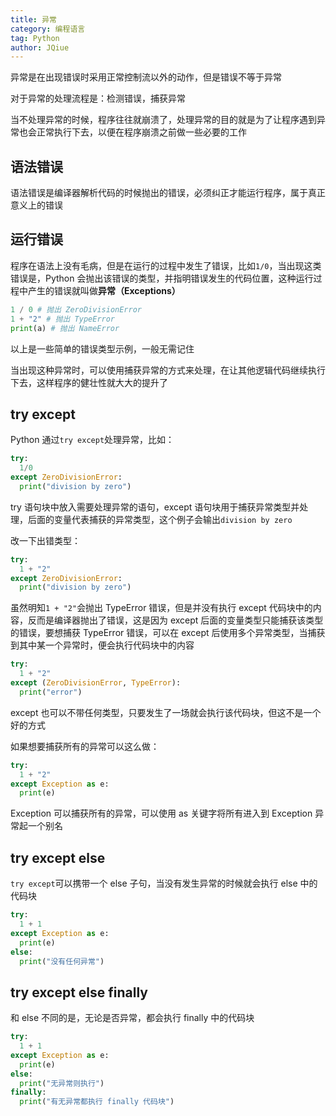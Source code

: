 ```yaml
---
title: 异常
category: 编程语言
tag: Python
author: JQiue
---
```


异常是在出现错误时采用正常控制流以外的动作，但是错误不等于异常

对于异常的处理流程是：检测错误，捕获异常

当不处理异常的时候，程序往往就崩溃了，处理异常的目的就是为了让程序遇到异常也会正常执行下去，以便在程序崩溃之前做一些必要的工作

## 语法错误

语法错误是编译器解析代码的时候抛出的错误，必须纠正才能运行程序，属于真正意义上的错误

## 运行错误

程序在语法上没有毛病，但是在运行的过程中发生了错误，比如`1/0`，当出现这类错误是，Python 会抛出该错误的类型，并指明错误发生的代码位置，这种运行过程中产生的错误就叫做**异常（Exceptions）**

```python
1 / 0 # 抛出 ZeroDivisionError
1 + "2" # 抛出 TypeError
print(a) # 抛出 NameError
```

以上是一些简单的错误类型示例，一般无需记住

当出现这种异常时，可以使用捕获异常的方式来处理，在让其他逻辑代码继续执行下去，这样程序的健壮性就大大的提升了

## try except

Python 通过`try except`处理异常，比如：

```python
try:
  1/0
except ZeroDivisionError:
  print("division by zero")
```

try 语句块中放入需要处理异常的语句，except 语句块用于捕获异常类型并处理，后面的变量代表捕获的异常类型，这个例子会输出`division by zero`

改一下出错类型：

```python
try:
  1 + "2"
except ZeroDivisionError:
  print("division by zero")
```

虽然明知`1 + "2"`会抛出 TypeError 错误，但是并没有执行 except 代码块中的内容，反而是编译器抛出了错误，这是因为 except 后面的变量类型只能捕获该类型的错误，要想捕获 TypeError 错误，可以在 except 后使用多个异常类型，当捕获到其中某一个异常时，便会执行代码块中的内容

```python
try:
  1 + "2"
except (ZeroDivisionError, TypeError):
  print("error")
```

except 也可以不带任何类型，只要发生了一场就会执行该代码块，但这不是一个好的方式

如果想要捕获所有的异常可以这么做：

```python
try:
  1 + "2"
except Exception as e:
  print(e)
```

Exception 可以捕获所有的异常，可以使用 as 关键字将所有进入到 Exception 异常起一个别名

## try except else

`try except`可以携带一个 else 子句，当没有发生异常的时候就会执行 else 中的代码块

```python
try:
  1 + 1
except Exception as e:
  print(e)
else:
  print("没有任何异常")
```

## try except else finally

和 else 不同的是，无论是否异常，都会执行 finally 中的代码块

```python
try:
  1 + 1
except Exception as e:
  print(e)
else:
  print("无异常则执行")
finally:
  print("有无异常都执行 finally 代码块")
```
